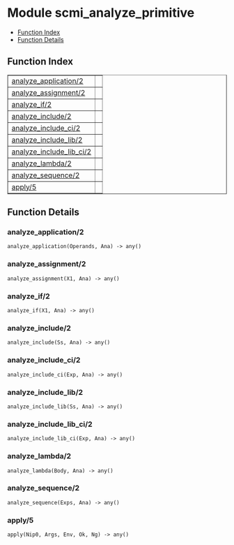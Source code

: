 

# Module scmi_analyze_primitive #
* [Function Index](#index)
* [Function Details](#functions)


<a name="index"></a>

## Function Index ##


<table width="100%" border="1" cellspacing="0" cellpadding="2" summary="function index"><tr><td valign="top"><a href="#analyze_application-2">analyze_application/2</a></td><td></td></tr><tr><td valign="top"><a href="#analyze_assignment-2">analyze_assignment/2</a></td><td></td></tr><tr><td valign="top"><a href="#analyze_if-2">analyze_if/2</a></td><td></td></tr><tr><td valign="top"><a href="#analyze_include-2">analyze_include/2</a></td><td></td></tr><tr><td valign="top"><a href="#analyze_include_ci-2">analyze_include_ci/2</a></td><td></td></tr><tr><td valign="top"><a href="#analyze_include_lib-2">analyze_include_lib/2</a></td><td></td></tr><tr><td valign="top"><a href="#analyze_include_lib_ci-2">analyze_include_lib_ci/2</a></td><td></td></tr><tr><td valign="top"><a href="#analyze_lambda-2">analyze_lambda/2</a></td><td></td></tr><tr><td valign="top"><a href="#analyze_sequence-2">analyze_sequence/2</a></td><td></td></tr><tr><td valign="top"><a href="#apply-5">apply/5</a></td><td></td></tr></table>


<a name="functions"></a>

## Function Details ##

<a name="analyze_application-2"></a>

### analyze_application/2 ###

`analyze_application(Operands, Ana) -> any()`


<a name="analyze_assignment-2"></a>

### analyze_assignment/2 ###

`analyze_assignment(X1, Ana) -> any()`


<a name="analyze_if-2"></a>

### analyze_if/2 ###

`analyze_if(X1, Ana) -> any()`


<a name="analyze_include-2"></a>

### analyze_include/2 ###

`analyze_include(Ss, Ana) -> any()`


<a name="analyze_include_ci-2"></a>

### analyze_include_ci/2 ###

`analyze_include_ci(Exp, Ana) -> any()`


<a name="analyze_include_lib-2"></a>

### analyze_include_lib/2 ###

`analyze_include_lib(Ss, Ana) -> any()`


<a name="analyze_include_lib_ci-2"></a>

### analyze_include_lib_ci/2 ###

`analyze_include_lib_ci(Exp, Ana) -> any()`


<a name="analyze_lambda-2"></a>

### analyze_lambda/2 ###

`analyze_lambda(Body, Ana) -> any()`


<a name="analyze_sequence-2"></a>

### analyze_sequence/2 ###

`analyze_sequence(Exps, Ana) -> any()`


<a name="apply-5"></a>

### apply/5 ###

`apply(Nip0, Args, Env, Ok, Ng) -> any()`


